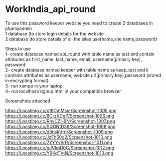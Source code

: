 # WorkIndia_api_round  
To use this password keeper website you need to create 2 databases in phpmyadmin  
1 database (to store login details for the website  
2 database (to store details of all the sites username,site name,password)  
  
Steps to use  
1- create database named api_round with table name as test and contain attributes as first_name, last_name, email, username(primary key), password  
2- create database named keeper with table name as keep_test and it contains attributes as username, website url(primary key),password (stored in encrypting format)  
3- run xampp in your laptop  
4- run localhost/signup.html in your compatible browser  

Screenshots attached  

https://i.postimg.cc/x18CmMsm/Screenshot-1005.png  
https://i.postimg.cc/8CrzKDgP/Screenshot-1006.png  
https://i.postimg.cc/RhvCZH6N/Screenshot-1007.png  
https://i.postimg.cc/SQGNtD38/Screenshot-1008.png  
https://i.postimg.cc/d3nskVrn/Screenshot-1009.png  
https://i.postimg.cc/JzFh50g2/Screenshot-1010.png  
https://i.postimg.cc/7YYYvSrR/Screenshot-1011.png  
https://i.postimg.cc/gJVkpD0C/Screenshot-1012.png  
https://i.postimg.cc/Y9KqTVtN/Screenshot-1013.png  
